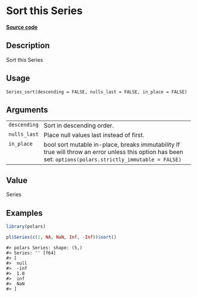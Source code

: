 

# Sort this Series

[**Source code**](https://github.com/pola-rs/r-polars/tree/main/R/series__series.R#L907)

## Description

Sort this Series

## Usage

<pre><code class='language-R'>Series_sort(descending = FALSE, nulls_last = FALSE, in_place = FALSE)
</code></pre>

## Arguments

<table>
<tr>
<td style="white-space: nowrap; font-family: monospace; vertical-align: top">
<code id="Series_sort_:_descending">descending</code>
</td>
<td>
Sort in descending order.
</td>
</tr>
<tr>
<td style="white-space: nowrap; font-family: monospace; vertical-align: top">
<code id="Series_sort_:_nulls_last">nulls_last</code>
</td>
<td>
Place null values last instead of first.
</td>
</tr>
<tr>
<td style="white-space: nowrap; font-family: monospace; vertical-align: top">
<code id="Series_sort_:_in_place">in_place</code>
</td>
<td>
bool sort mutable in-place, breaks immutability If true will throw an
error unless this option has been set:
<code>options(polars.strictly_immutable = FALSE)</code>
</td>
</tr>
</table>

## Value

Series

## Examples

``` r
library(polars)

pl$Series(c(1, NA, NaN, Inf, -Inf))$sort()
```

    #> polars Series: shape: (5,)
    #> Series: '' [f64]
    #> [
    #>  null
    #>  -inf
    #>  1.0
    #>  inf
    #>  NaN
    #> ]
